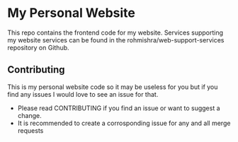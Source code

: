 # My Personal Website

This repo contains the frontend code for my website. 
Services supporting my website services can be found in the rohmishra/web-support-services repository on Github.

## Contributing

This is my personal website code  so it may be useless for you but if you find any issues I would love to see an issue for that.

-  Please read CONTRIBUTING if you find an issue or want to suggest a change.
-  It is recommended to create a corrosponding issue for any and all merge requests
